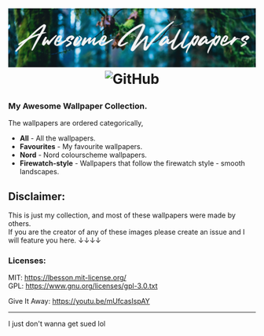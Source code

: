 
<h1>
<p align="center">
  <img alt="GitHub" src="https://raw.githubusercontent.com/ItsTerm1n4l/Wallpapers/main/assets/github_badge.jpg">
  <img alt="GitHub" src="https://img.shields.io/github/directory-file-count/ItsTerm1n4l/Wallpapers/All?style=for-the-badge&label=Wallpapers&color=3E68D7&labelColor=151724">
</p>
</h1>


### My Awesome Wallpaper Collection.        

The wallpapers are ordered categorically,  
- **All** - All the wallpapers.  
- **Favourites** - My favourite wallpapers.  
- **Nord** - Nord colourscheme wallpapers.  
- **Firewatch-style** - Wallpapers that follow the firewatch style - smooth landscapes.    

## **Disclaimer:**  

This is just my collection, and most of these wallpapers were made by others.  
If you are the creator of any of these images please create an issue and I will feature you here. ↓↓↓↓  
### **Licenses:**  

MIT: https://lbesson.mit-license.org/  
GPL: https://www.gnu.org/licenses/gpl-3.0.txt  

Give It Away: <https://youtu.be/mUfcasIspAY>   
___
I just don't wanna get sued lol  

